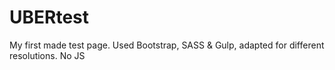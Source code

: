 # UBERtest

My first made test page. Used Bootstrap, SASS & Gulp, adapted for different resolutions. No JS
